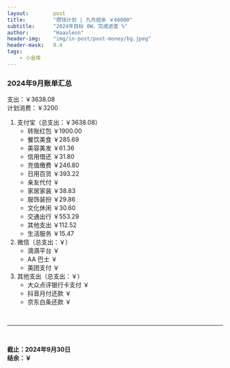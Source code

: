 ```yaml
---
layout:        post
title:         "攒钱计划 | 九月结余 ￥66000"
subtitle:      "2024年目标 8W，完成进度 %"
author:        "Haauleon"
header-img:    "img/in-post/post-money/bg.jpeg"
header-mask:   0.4
tags:
    - 小金库
---
```


### 2024年9月账单汇总             
支出：￥3638.08         
计划消费：￥3200        

1. 支付宝（总支出：￥3638.08）   
    - 转账红包 ￥1900.00   
    - 餐饮美食 ￥285.69    
    - 美容美发 ￥61.36     
    - 信用借还 ￥31.80    
    - 充值缴费 ￥246.80     
    - 日用百货 ￥393.22      
    - 亲友代付 ￥     
    - 家居家装 ￥38.83    
    - 服饰装扮 ￥29.86    
    - 文化休闲 ￥30.60    
    - 交通出行 ￥553.29     
    - 其他支出 ￥112.52
    - 生活服务 ￥15.47        
2. 微信（总支出：￥）      
    - 滴滴平台 ￥   
    - AA 巴士 ￥    
    - 美团支付 ￥       
3. 其他支出（总支出：￥）     
    - 大众点评银行卡支付 ￥    
    - 抖音月付还款 ￥    
    - 京东白条还款 ￥   

<br>

---

<br>

**截止：2024年9月30日**      
**结余：￥**        
